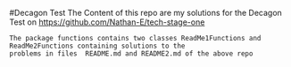#Decagon Test
    The Content of this repo are my solutions for the Decagon Test on https://github.com/Nathan-E/tech-stage-one
    
    The package functions contains two classes ReadMe1Functions and ReadMe2Functions containing solutions to the
    problems in files  README.md and README2.md of the above repo